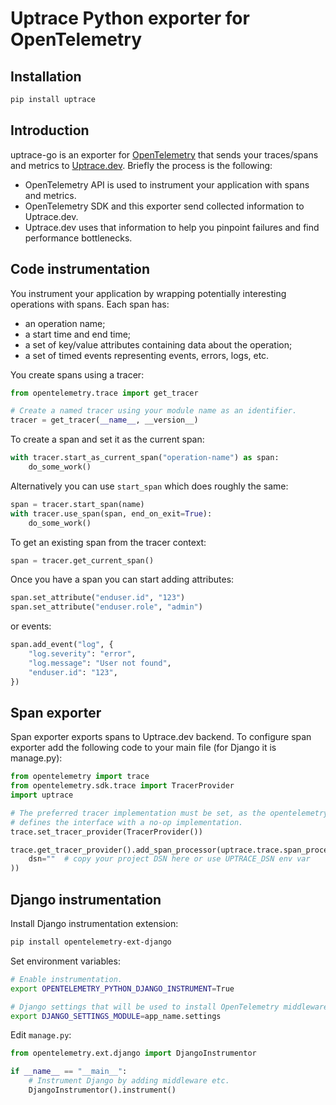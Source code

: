 # Uptrace Python exporter for OpenTelemetry

## Installation

```bash
pip install uptrace
```

## Introduction

uptrace-go is an exporter for [OpenTelemetry](https://opentelemetry.io/) that
sends your traces/spans and metrics to [Uptrace.dev](https://uptrace.dev).
Briefly the process is the following:

- OpenTelemetry API is used to instrument your application with spans and
  metrics.
- OpenTelemetry SDK and this exporter send collected information to Uptrace.dev.
- Uptrace.dev uses that information to help you pinpoint failures and find
  performance bottlenecks.

## Code instrumentation

You instrument your application by wrapping potentially interesting operations
with spans. Each span has:

- an operation name;
- a start time and end time;
- a set of key/value attributes containing data about the operation;
- a set of timed events representing events, errors, logs, etc.

You create spans using a tracer:

```python
from opentelemetry.trace import get_tracer

# Create a named tracer using your module name as an identifier.
tracer = get_tracer(__name__, __version__)
```

To create a span and set it as the current span:

```python
with tracer.start_as_current_span("operation-name") as span:
    do_some_work()
```

Alternatively you can use `start_span` which does roughly the same:

```python
span = tracer.start_span(name)
with tracer.use_span(span, end_on_exit=True):
    do_some_work()
```

To get an existing span from the tracer context:

```python
span = tracer.get_current_span()
```

Once you have a span you can start adding attributes:

```python
span.set_attribute("enduser.id", "123")
span.set_attribute("enduser.role", "admin")
```

or events:

```python
span.add_event("log", {
    "log.severity": "error",
    "log.message": "User not found",
    "enduser.id": "123",
})
```

## Span exporter

Span exporter exports spans to Uptrace.dev backend. To configure span exporter
add the following code to your main file (for Django it is manage.py):

```python
from opentelemetry import trace
from opentelemetry.sdk.trace import TracerProvider
import uptrace

# The preferred tracer implementation must be set, as the opentelemetry-api
# defines the interface with a no-op implementation.
trace.set_tracer_provider(TracerProvider())

trace.get_tracer_provider().add_span_processor(uptrace.trace.span_processor(
    dsn=""  # copy your project DSN here or use UPTRACE_DSN env var
))
```

## Django instrumentation

Install Django instrumentation extension:

```bash
pip install opentelemetry-ext-django
```

Set environment variables:

```bash
# Enable instrumentation.
export OPENTELEMETRY_PYTHON_DJANGO_INSTRUMENT=True

# Django settings that will be used to install OpenTelemetry middleware.
export DJANGO_SETTINGS_MODULE=app_name.settings
```

Edit `manage.py`:

```python
from opentelemetry.ext.django import DjangoInstrumentor

if __name__ == "__main__":
    # Instrument Django by adding middleware etc.
    DjangoInstrumentor().instrument()
```
